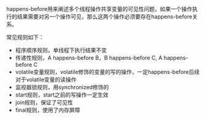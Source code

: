 happens-before用来阐述多个线程操作共享变量的可见性问题，如果一个操作执行的结果需要对另一个操作可见，那么这两个操作必须要存在happens-before关系。

常见规则如下：

- 程序顺序规则，单线程下执行结果不变
- 传递性规则，A happens-before B，B happens-before C, A happens-before C
- volatile变量规则，volatile修饰的变量的写的操作，一定happens-before后续对于volatile变量的读操作
- 监视器锁规则，用synchronized修饰的
- start规则，start之前的写操作一定生效
- join规则，保证了可见性
- final规则，使用了内存屏障

